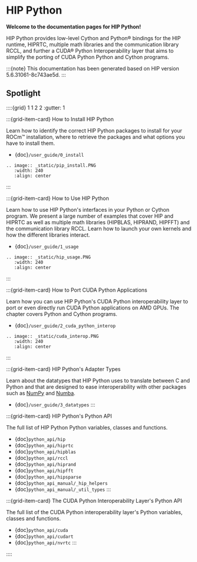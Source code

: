 <!-- MIT License
  -- 
  -- Copyright (c) 2023 Advanced Micro Devices, Inc.
  -- 
  -- Permission is hereby granted, free of charge, to any person obtaining a copy
  -- of this software and associated documentation files (the "Software"), to deal
  -- in the Software without restriction, including without limitation the rights
  -- to use, copy, modify, merge, publish, distribute, sublicense, and/or sell
  -- copies of the Software, and to permit persons to whom the Software is
  -- furnished to do so, subject to the following conditions:
  -- 
  -- The above copyright notice and this permission notice shall be included in all
  -- copies or substantial portions of the Software.
  -- 
  -- THE SOFTWARE IS PROVIDED "AS IS", WITHOUT WARRANTY OF ANY KIND, EXPRESS OR
  -- IMPLIED, INCLUDING BUT NOT LIMITED TO THE WARRANTIES OF MERCHANTABILITY,
  -- FITNESS FOR A PARTICULAR PURPOSE AND NONINFRINGEMENT. IN NO EVENT SHALL THE
  -- AUTHORS OR COPYRIGHT HOLDERS BE LIABLE FOR ANY CLAIM, DAMAGES OR OTHER
  -- LIABILITY, WHETHER IN AN ACTION OF CONTRACT, TORT OR OTHERWISE, ARISING FROM,
  -- OUT OF OR IN CONNECTION WITH THE SOFTWARE OR THE USE OR OTHER DEALINGS IN THE
  -- SOFTWARE.
  -->
# HIP Python

**Welcome to the documentation pages for HIP Python!**

HIP Python provides low-level Cython and Python&reg; bindings for the HIP runtime, HIPRTC,
multiple math libraries and the communication library RCCL,
and further a CUDA&reg; Python Interoperability layer that aims to simplify
the porting of CUDA Python Python and Cython programs.

:::{note}
This documentation has been generated based on HIP version 5.6.31061-8c743ae5d.
:::

## Spotlight

::::{grid} 1 1 2 2
:gutter: 1

:::{grid-item-card} How to Install HIP Python

Learn how to identify the correct HIP Python packages 
to install for your ROCm&trade; installation, 
where to retrieve the packages and what options
you have to install them.

- {doc}`/user_guide/0_install`

```{eval-rst}
.. image:: _static/pip_install.PNG
   :width: 240
   :align: center
```

:::

:::{grid-item-card} How to Use HIP Python

Learn how to use HIP Python's interfaces in your Python or Cython program.
We present a large number of examples that cover 
HIP and HIPRTC as well as multiple math libraries (HIPBLAS, HIPRAND, HIPFFT) 
and the communication library RCCL.
Learn how to launch your own kernels and how the different
libraries interact.

- {doc}`/user_guide/1_usage`

```{eval-rst}
.. image:: _static/hip_usage.PNG
   :width: 240
   :align: center
```

:::

:::{grid-item-card} How to Port CUDA Python Applications

Learn how you can use HIP Python's CUDA Python interoperability layer
to port or even directly run CUDA Python applications
on AMD GPUs. The chapter covers Python and Cython programs.

- {doc}`/user_guide/2_cuda_python_interop`

```{eval-rst}
.. image:: _static/cuda_interop.PNG
   :width: 240
   :align: center
```

:::

:::{grid-item-card} HIP Python's Adapter Types

Learn about the datatypes that HIP Python uses to translate between C and Python 
and that are designed to ease interoperability with other
packages such as [NumPy](https://numpy.org) and [Numba](https://numba.pydata.org/).

- {doc}`/user_guide/3_datatypes`
:::

:::{grid-item-card} HIP Python's Python API

The full list of HIP Python Python variables, classes
and functions.

- {doc}`python_api/hip`
- {doc}`python_api/hiprtc`
- {doc}`python_api/hipblas`
- {doc}`python_api/rccl`
- {doc}`python_api/hiprand`
- {doc}`python_api/hipfft`
- {doc}`python_api/hipsparse`
- {doc}`python_api_manual/_hip_helpers`
- {doc}`python_api_manual/_util_types`
:::

:::{grid-item-card} The CUDA Python Interoperability Layer's Python API

The full list of the CUDA Python interoperability layer's Python variables, classes
and functions.

- {doc}`python_api/cuda`
- {doc}`python_api/cudart`
- {doc}`python_api/nvrtc`
:::

::::
